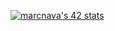 [![marcnava's 42 stats](https://badge.mediaplus.ma/kettlebells/marcnava?1337Badge=off&UM6P=off)](https://github.com/oakoudad/badge42)
